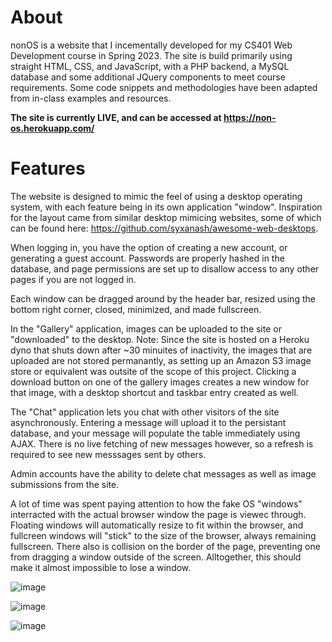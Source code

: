 # About

nonOS is a website that I incementally developed for my CS401 Web Development course in Spring 2023. The site is build primarily using straight HTML, CSS, and JavaScript, with a PHP backend, a MySQL database and some additional JQuery components to meet course requirements. Some code snippets and methodologies have been adapted from in-class examples and resources.

__**The site is currently LIVE, and can be accessed at https://non-os.herokuapp.com/**__

# Features
The website is designed to mimic the feel of using a desktop operating system, with each feature being in its own application "window". Inspiration for the layout came from similar desktop mimicing websites, some of which can be found here: https://github.com/syxanash/awesome-web-desktops. 

When logging in, you have the option of creating a new account, or generating a guest account. Passwords are properly hashed in the database, and page permissions are set up to disallow access to any other pages if you are not logged in.

Each window can be dragged around by the header bar, resized using the bottom right corner, closed, minimized, and made fullscreen. 

In the "Gallery" application, images can be uploaded to the site or "downloaded" to the desktop. Note: Since the site is hosted on a Heroku dyno that shuts down after ~30 minuites of inactivity, the images that are uploaded are not stored permanantly, as setting up an Amazon S3 image store or equivalent was outsite of the scope of this project. Clicking a download button on one of the gallery images creates a new window for that image, with a desktop shortcut and taskbar entry created as well.

The "Chat" application lets you chat with other visitors of the site asynchronously. Entering a message will upload it to the persistant database, and your message will populate the table immediately using AJAX. There is no live fetching of new messages however, so a refresh is required to see new messsages sent by others. 

Admin accounts have the ability to delete chat messages as well as image submissions from the site. 

A lot of time was spent paying attention to how the fake OS "windows" interracted with the actual browser window the page is viewec through. Floating windows will automatically resize to fit within the browser, and fullcreen windows will "stick" to the size of the browser, always remaining fullscreen. There also is collision on the border of the page, preventing one from dragging a window outside of the screen. Alltogether, this should make it almost impossible to lose a window.

![image](https://github.com/BraydenThompson/nonOS-website/assets/77991576/9c779180-4b03-4f32-994e-51e79c13ba37)

![image](https://github.com/BraydenThompson/nonOS-website/assets/77991576/7ee41381-fd1c-425d-b397-5413593fca43)

![image](https://github.com/BraydenThompson/nonOS-website/assets/77991576/b8b94778-d6a3-4c4e-921f-4d1458abf768)
